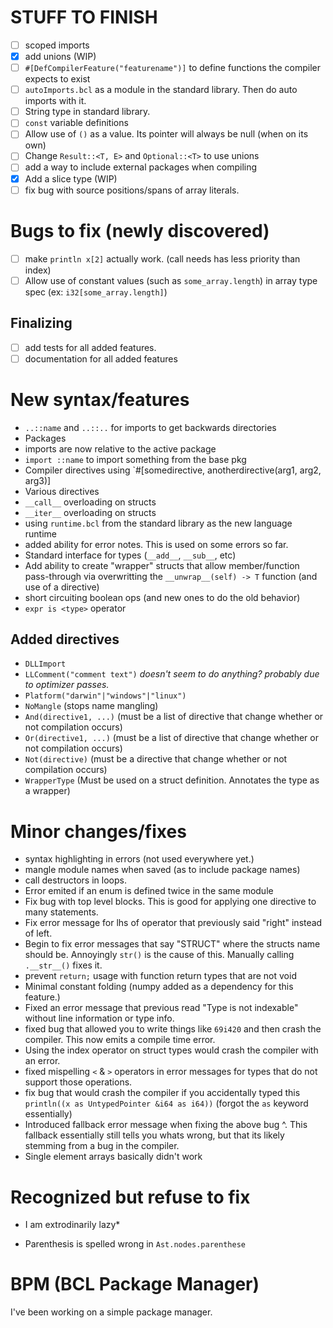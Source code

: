 # STUFF TO FINISH
- [ ] scoped imports
- [x] add unions (WIP)
- [ ] `#[DefCompilerFeature("featurename")]` to define functions the compiler expects to exist
- [ ] `autoImports.bcl` as a module in the standard library. Then do auto imports with it.
- [ ] String type in standard library.
- [ ] `const` variable definitions
- [ ] Allow use of `()` as a value. Its pointer will always be null (when on its own)
- [ ] Change `Result::<T, E>` and `Optional::<T>` to use unions
- [ ] add a way to include external packages when compiling
- [x] Add a slice type (WIP)
- [ ] fix bug with source positions/spans of array literals.

# Bugs to fix (newly discovered)
- [ ] make `println x[2]` actually work. (call needs has less priority than index)
- [ ] Allow use of constant values (such as `some_array.length`) in array type spec (ex: `i32[some_array.length]`)

## Finalizing
- [ ] add tests for all added features.
- [ ] documentation for all added features

# New syntax/features
- `..::name` and `..::..` for imports to get backwards directories
- Packages
- imports are now relative to the active package
- `import ::name` to import something from the base pkg
- Compiler directives using `#[somedirective, anotherdirective(arg1, arg2, arg3)]
- Various directives
- `__call__` overloading on structs
- `__iter__` overloading on structs
- using `runtime.bcl` from the standard library as the new language runtime
- added ability for error notes. This is used on some errors so far.
- Standard interface for types (`__add__`, `__sub__`, etc)
- Add ability to create "wrapper" structs that allow member/function pass-through via overwritting the `__unwrap__(self) -> T` function (and use of a directive)
- short circuiting boolean ops (and new ones to do the old behavior)
- `expr is <type>` operator

## Added directives
- `DLLImport`
- `LLComment("comment text")` *doesn't seem to do anything? probably due to optimizer passes.*
- `Platform("darwin"|"windows"|"linux")`
- `NoMangle` (stops name mangling)
- `And(directive1, ...)` (must be a list of directive that change whether or not compilation occurs)
- `Or(directive1, ...)` (must be a list of directive that change whether or not compilation occurs)
- `Not(directive)` (must be a directive that change whether or not compilation occurs)
- `WrapperType` (Must be used on a struct definition. Annotates the type as a wrapper)

# Minor changes/fixes
- syntax highlighting in errors (not used everywhere yet.)
- mangle module names when saved (as to include package names)
- call destructors in loops.
- Error emited if an enum is defined twice in the same module
- Fix bug with top level blocks. This is good for applying one directive to many statements.
- Fix error message for lhs of operator that previously said "right" instead of left.
- Begin to fix error messages that say "STRUCT" where the structs name should be. Annoyingly `str()` is the cause of this. Manually calling `.__str__()` fixes it.
- prevent `return;` usage with function return types that are not void
- Minimal constant folding (numpy added as a dependency for this feature.)
- Fixed an error message that previous read "Type is not indexable" without line information or type info.
- fixed bug that allowed you to write things like `69i420` and then crash the compiler. This now emits a compile time error.
- Using the index operator on struct types would crash the compiler with an error.
- fixed mispelling `<` & `>` operators in error messages for types that do not support those operations.
- fix bug that would crash the compiler if you accidentally typed this `println((x as UntypedPointer &i64 as i64))` (forgot the `as` keyword essentially)
- Introduced fallback error message when fixing the above bug ^. This fallback essentially still tells you whats wrong, but that its likely stemming from a bug in the compiler.
- Single element arrays basically didn't work

# Recognized but refuse to fix
* I am extrodinarily lazy*

- Parenthesis is spelled wrong in `Ast.nodes.parenthese`

# BPM (BCL Package Manager)

I've been working on a simple package manager.
